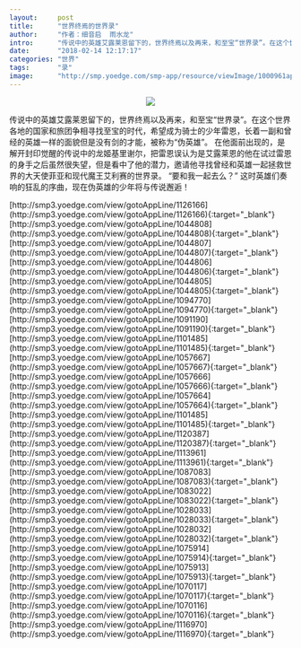 ```yaml
---
layout:     post
title:      "世界终焉的世界录"
author:     "作者：细音启  雨水龙"
intro:      "传说中的英雄艾露莱恩留下的，世界终焉以及再来，和至宝“世界录”。在这个世界各地的国家和旅团争相寻找至宝的时代，希望成为骑士的少年雷恩，长着一副和曾经的英雄一样的面貌但是没有剑的才能，被称为“伪英雄”。 在他面前出现的，是解开封印觉醒的传说中的龙姬基里谢尔，把雷恩误认为是艾露莱恩的他在试过雷恩的身手之后虽然很失望，但是看中了他的潜力，邀请他寻找曾经和英雄一起拯救世界的大天使菲亚和现代魔王艾利赛的世界录。 “要和我一起去么？” 这时英雄们奏响的狂乱的序曲，现在伪英雄的少年将与传说邂逅！"
date:       "2018-02-14 12:17:17"
categories: "世界"
tags:       "录"
image:      "http://smp.yoedge.com/smp-app/resource/viewImage/1000961appline.png"
---
```

<div style="text-align: center">
<p><img src="http://smp.yoedge.com/smp-app/resource/viewImage/1000961appline.png"/></p>
</div>
<p class="post-meta">
<span>传说中的英雄艾露莱恩留下的，世界终焉以及再来，和至宝“世界录”。在这个世界各地的国家和旅团争相寻找至宝的时代，希望成为骑士的少年雷恩，长着一副和曾经的英雄一样的面貌但是没有剑的才能，被称为“伪英雄”。 在他面前出现的，是解开封印觉醒的传说中的龙姬基里谢尔，把雷恩误认为是艾露莱恩的他在试过雷恩的身手之后虽然很失望，但是看中了他的潜力，邀请他寻找曾经和英雄一起拯救世界的大天使菲亚和现代魔王艾利赛的世界录。 “要和我一起去么？” 这时英雄们奏响的狂乱的序曲，现在伪英雄的少年将与传说邂逅！</span>
</p>
[http://smp3.yoedge.com/view/gotoAppLine/1126166](http://smp3.yoedge.com/view/gotoAppLine/1126166){:target="_blank"}
[http://smp3.yoedge.com/view/gotoAppLine/1044808](http://smp3.yoedge.com/view/gotoAppLine/1044808){:target="_blank"}
[http://smp3.yoedge.com/view/gotoAppLine/1044807](http://smp3.yoedge.com/view/gotoAppLine/1044807){:target="_blank"}
[http://smp3.yoedge.com/view/gotoAppLine/1044806](http://smp3.yoedge.com/view/gotoAppLine/1044806){:target="_blank"}
[http://smp3.yoedge.com/view/gotoAppLine/1044805](http://smp3.yoedge.com/view/gotoAppLine/1044805){:target="_blank"}
[http://smp3.yoedge.com/view/gotoAppLine/1094770](http://smp3.yoedge.com/view/gotoAppLine/1094770){:target="_blank"}
[http://smp3.yoedge.com/view/gotoAppLine/1091190](http://smp3.yoedge.com/view/gotoAppLine/1091190){:target="_blank"}
[http://smp3.yoedge.com/view/gotoAppLine/1101485](http://smp3.yoedge.com/view/gotoAppLine/1101485){:target="_blank"}
[http://smp3.yoedge.com/view/gotoAppLine/1057667](http://smp3.yoedge.com/view/gotoAppLine/1057667){:target="_blank"}
[http://smp3.yoedge.com/view/gotoAppLine/1057666](http://smp3.yoedge.com/view/gotoAppLine/1057666){:target="_blank"}
[http://smp3.yoedge.com/view/gotoAppLine/1057664](http://smp3.yoedge.com/view/gotoAppLine/1057664){:target="_blank"}
[http://smp3.yoedge.com/view/gotoAppLine/1101485](http://smp3.yoedge.com/view/gotoAppLine/1101485){:target="_blank"}
[http://smp3.yoedge.com/view/gotoAppLine/1120387](http://smp3.yoedge.com/view/gotoAppLine/1120387){:target="_blank"}
[http://smp3.yoedge.com/view/gotoAppLine/1113961](http://smp3.yoedge.com/view/gotoAppLine/1113961){:target="_blank"}
[http://smp3.yoedge.com/view/gotoAppLine/1087083](http://smp3.yoedge.com/view/gotoAppLine/1087083){:target="_blank"}
[http://smp3.yoedge.com/view/gotoAppLine/1083022](http://smp3.yoedge.com/view/gotoAppLine/1083022){:target="_blank"}
[http://smp3.yoedge.com/view/gotoAppLine/1028033](http://smp3.yoedge.com/view/gotoAppLine/1028033){:target="_blank"}
[http://smp3.yoedge.com/view/gotoAppLine/1028032](http://smp3.yoedge.com/view/gotoAppLine/1028032){:target="_blank"}
[http://smp3.yoedge.com/view/gotoAppLine/1075914](http://smp3.yoedge.com/view/gotoAppLine/1075914){:target="_blank"}
[http://smp3.yoedge.com/view/gotoAppLine/1075913](http://smp3.yoedge.com/view/gotoAppLine/1075913){:target="_blank"}
[http://smp3.yoedge.com/view/gotoAppLine/1070117](http://smp3.yoedge.com/view/gotoAppLine/1070117){:target="_blank"}
[http://smp3.yoedge.com/view/gotoAppLine/1070116](http://smp3.yoedge.com/view/gotoAppLine/1070116){:target="_blank"}
[http://smp3.yoedge.com/view/gotoAppLine/1116970](http://smp3.yoedge.com/view/gotoAppLine/1116970){:target="_blank"}



